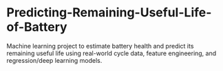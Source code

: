 # Predicting-Remaining-Useful-Life-of-Battery
Machine learning project to estimate battery health and predict its remaining useful life using real-world cycle data, feature engineering, and regression/deep learning models.

